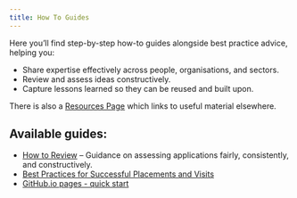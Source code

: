 ```yaml
---
title: How To Guides
--- 
```


Here you’ll find step-by-step how-to guides alongside best practice advice, helping you:

* Share expertise effectively across people, organisations, and sectors.
* Review and assess ideas constructively.
* Capture lessons learned so they can be reused and built upon.

There is also a [Resources Page](how-to-resources) which links to useful material elsewhere.

## Available guides:

* [How to Review](how-to-review.md) – Guidance on assessing applications fairly, consistently, and constructively.
* [Best Practices for Successful Placements and Visits](how-to-placement-and-visit.md)
* [GitHub.io pages - quick start](github-webpages.md)
    